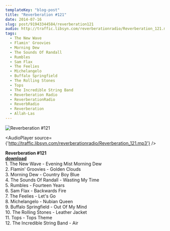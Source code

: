 ```yaml
---
templateKey: "blog-post"
title: "Reverberation #121"
date: 2014-07-16
slug: post/91943344584/reverberation121
audio: http://traffic.libsyn.com/reverberationradio/Reverberation_121.mp3
tags:
  - The New Wave
  - Flamin' Groovies
  - Morning Dew
  - The Sounds Of Randall
  - Rumbles
  - Sam Flax
  - The Feelies
  - Michelangelo
  - Buffalo Springfield
  - The Rolling Stones
  - Tops
  - The Incredible String Band
  - Reverberation Radio
  - ReverberationRadio
  - ReverbRadio
  - Reverberation
  - Allah-Las
---
```


![Reverberation #121](../images/4d643f62a44ea6143dac026147f9ba0a032930678e578b295f6280f657395548.jpg)

<AudioPlayer source={'http://traffic.libsyn.com/reverberationradio/Reverberation_121.mp3'} />

<p><strong>Reverberation #121<br /></strong><strong><a href="http://traffic.libsyn.com/reverberationradio/Reverberation_121.mp3" title="download" target="_blank">download<br /></a></strong>1. The New Wave - Evening Mist Morning Dew<br />2. Flamin' Groovies - Golden Clouds<br />3. Morning Dew - Country Boy Blue<br />4. The Sounds Of Randall - Wasting My Time<br />5. Rumbles - Fourteen Years<br />6. Sam Flax - Backwards Fire<br />7. The Feelies - Let's Go<br />8. Michelangelo - Nubian Queen<br />9. Buffalo Springfield - Out Of My Mind<br />10. The Rolling Stones - Leather Jacket<br />11. Tops - Tops Theme<br />12. The Incredible String Band - Air</p>
